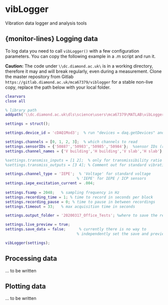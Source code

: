 # vibLogger

Vibration data logger and analysis tools

## **{monitor-lines}** Logging data
To log data you need to call `vibLogger()` with a few configuration parameters. 
You can copy the following example in a .m script and run it.

**Caution:**
The code under `\\dc.diamond.ac.uk\` is in a working directory, therefore it may
and will break regularly, even during a measurement. Clone the master repository from Gitlab 
`https://gitlab.diamond.ac.uk/mca67379/viblogger` for a stable non-live 
copy, replace the path below with your local folder.

```matlab
clearvars
close all

% library path
addpath('\\dc.diamond.ac.uk\dls\science\users\mca67379\MATLAB\vibLogger');

settings = struct();

settings.device_id = 'cDAQ1Mod3';  % run "devices = daq.getDevices" and find the device ID

settings.channels = [0, 1, 2, 3];  % which channels to read 
settings.sensorIDs = {'50887','50983','50985','50984'};  %sensor IDs (run sensors_db('list') to see all sensors)
settings.channel_names = {'V building','H building','V slab','H slab'}; %channel names

%settings.transmiss_inputs = [1 2];  % only for transmissibility ratio tests.
%settings.transmiss_outputs = [3 4]; % Comment out for standard vibration test

settings.channel_type = 'IEPE';  % 'Voltage' for standard voltage
                                % 'IEPE' for IEPE / ICP sensors
settings.iepe_excitation_current = .004;                         
                        
settings.fsamp = 2048;   % sampling frequency in Hz
settings.recording_time = 1; % time to record in seconds per block
settings.recording_pause = 0; % time to pause in between recordings
settings.timeout = 33;   % max acquisition time in seconds

settings.output_folder = '20200317_Office_Tests'; %where to save the results

settings.live_preview = true;   
settings.save_data = false;      % currently there is no way to 
                                % independently set the save and preview times

vibLogger(settings);
```

## Processing data

... to be written

## Plotting data

... to be written